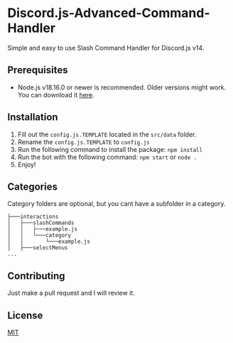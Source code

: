 # Discord.js-Advanced-Command-Handler

Simple and easy to use Slash Command Handler for Discord.js v14.

## Prerequisites
- Node.js v18.16.0 or newer is recommended. Older versions might work. You can download it [here](https://nodejs.org/en/download/).

## Installation
1. Fill out the `config.js.TEMPLATE` located in the `src/data` folder.
2. Rename the `config.js.TEMPLATE` to `config.js`
3. Run the following command to install the package: `npm install`
4. Run the bot with the following command: `npm start` or `node .`
5. Enjoy!

## Categories
Category folders are optional, but you cant have a subfolder in a category.
```
├───interactions
│   ├───slashCommands
│   │   ├───example.js
│   │   └───category
│   │       └───example.js
│   ├───selectMenus
...
```

## Contributing
Just make a pull request and I will review it.

## License
[MIT](https://choosealicense.com/licenses/mit/)
